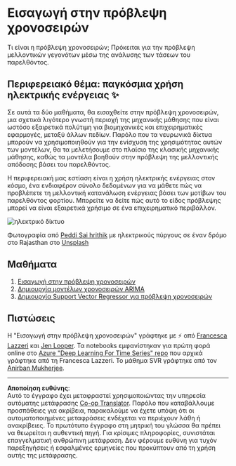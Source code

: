 <!--
CO_OP_TRANSLATOR_METADATA:
{
  "original_hash": "61342603bad8acadbc6b2e4e3aab3f66",
  "translation_date": "2025-09-04T23:44:32+00:00",
  "source_file": "7-TimeSeries/README.md",
  "language_code": "el"
}
-->
# Εισαγωγή στην πρόβλεψη χρονοσειρών

Τι είναι η πρόβλεψη χρονοσειρών; Πρόκειται για την πρόβλεψη μελλοντικών γεγονότων μέσω της ανάλυσης των τάσεων του παρελθόντος.

## Περιφερειακό θέμα: παγκόσμια χρήση ηλεκτρικής ενέργειας ✨

Σε αυτά τα δύο μαθήματα, θα εισαχθείτε στην πρόβλεψη χρονοσειρών, μια σχετικά λιγότερο γνωστή περιοχή της μηχανικής μάθησης που είναι ωστόσο εξαιρετικά πολύτιμη για βιομηχανικές και επιχειρηματικές εφαρμογές, μεταξύ άλλων πεδίων. Παρόλο που τα νευρωνικά δίκτυα μπορούν να χρησιμοποιηθούν για την ενίσχυση της χρησιμότητας αυτών των μοντέλων, θα τα μελετήσουμε στο πλαίσιο της κλασικής μηχανικής μάθησης, καθώς τα μοντέλα βοηθούν στην πρόβλεψη της μελλοντικής απόδοσης βάσει του παρελθόντος.

Η περιφερειακή μας εστίαση είναι η χρήση ηλεκτρικής ενέργειας στον κόσμο, ένα ενδιαφέρον σύνολο δεδομένων για να μάθετε πώς να προβλέπετε τη μελλοντική κατανάλωση ενέργειας βάσει των μοτίβων του παρελθόντος φορτίου. Μπορείτε να δείτε πώς αυτό το είδος πρόβλεψης μπορεί να είναι εξαιρετικά χρήσιμο σε ένα επιχειρηματικό περιβάλλον.

![ηλεκτρικό δίκτυο](../../../7-TimeSeries/images/electric-grid.jpg)

Φωτογραφία από [Peddi Sai hrithik](https://unsplash.com/@shutter_log?utm_source=unsplash&utm_medium=referral&utm_content=creditCopyText) με ηλεκτρικούς πύργους σε έναν δρόμο στο Rajasthan στο [Unsplash](https://unsplash.com/s/photos/electric-india?utm_source=unsplash&utm_medium=referral&utm_content=creditCopyText)

## Μαθήματα

1. [Εισαγωγή στην πρόβλεψη χρονοσειρών](1-Introduction/README.md)
2. [Δημιουργία μοντέλων χρονοσειρών ARIMA](2-ARIMA/README.md)
3. [Δημιουργία Support Vector Regressor για πρόβλεψη χρονοσειρών](3-SVR/README.md)

## Πιστώσεις

Η "Εισαγωγή στην πρόβλεψη χρονοσειρών" γράφτηκε με ⚡️ από [Francesca Lazzeri](https://twitter.com/frlazzeri) και [Jen Looper](https://twitter.com/jenlooper). Τα notebooks εμφανίστηκαν για πρώτη φορά online στο [Azure "Deep Learning For Time Series" repo](https://github.com/Azure/DeepLearningForTimeSeriesForecasting) που αρχικά γράφτηκε από τη Francesca Lazzeri. Το μάθημα SVR γράφτηκε από τον [Anirban Mukherjee](https://github.com/AnirbanMukherjeeXD).

---

**Αποποίηση ευθύνης**:  
Αυτό το έγγραφο έχει μεταφραστεί χρησιμοποιώντας την υπηρεσία αυτόματης μετάφρασης [Co-op Translator](https://github.com/Azure/co-op-translator). Παρόλο που καταβάλλουμε προσπάθειες για ακρίβεια, παρακαλούμε να έχετε υπόψη ότι οι αυτοματοποιημένες μεταφράσεις ενδέχεται να περιέχουν λάθη ή ανακρίβειες. Το πρωτότυπο έγγραφο στη μητρική του γλώσσα θα πρέπει να θεωρείται η αυθεντική πηγή. Για κρίσιμες πληροφορίες, συνιστάται επαγγελματική ανθρώπινη μετάφραση. Δεν φέρουμε ευθύνη για τυχόν παρεξηγήσεις ή εσφαλμένες ερμηνείες που προκύπτουν από τη χρήση αυτής της μετάφρασης.